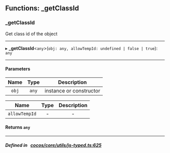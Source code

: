 ## Functions: _getClassId

### _getClassId

Get class id of the object
___
▸ **_getClassId**<`any`\>(`obj: any, allowTempId: undefined | false | true`): `any`
___


#### Parameters

| Name | Type | Description |
| :------: | :------: | :------: |
| `obj` | `any` | instance or constructor  |

| Name | Type | Description |
| :------: | :------: | :------: |
| `allowTempId` | - | - |


#### Returns `any` 
___


##### Defined in &nbsp;   [cocos/core/utils/js-typed.ts:625](https://github.com/cocos-creator/engine/blob/c7bf6b8a9/cocos/core/utils/js-typed.ts#L625)&nbsp;
